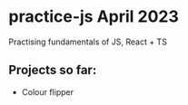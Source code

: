# practice-js April 2023

Practising fundamentals of JS, React + TS 

## Projects so far: 

- Colour flipper
